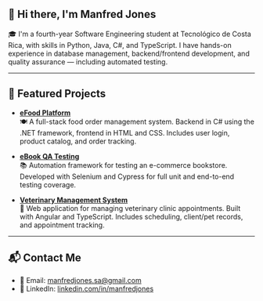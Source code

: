 ## 👋 Hi there, I'm Manfred Jones

🎓 I'm a fourth-year Software Engineering student at Tecnológico de Costa Rica, with skills in Python, Java, C#, and TypeScript. I have hands-on experience in database management, backend/frontend development, and quality assurance — including automated testing.

---

## 🌟 Featured Projects

- [**eFood Platform**](https://github.com/manfredjones/efood-2024)  
  🍽️ A full-stack food order management system. Backend in C# using the .NET framework, frontend in HTML and CSS. Includes user login, product catalog, and order tracking.

- [**eBook QA Testing**](https://github.com/AverageCastroEnjoyer/boihutqa)  
  📚 Automation framework for testing an e-commerce bookstore. Developed with Selenium and Cypress for full unit and end-to-end testing coverage.

- [**Veterinary Management System**](https://github.com/RojasAG/proyecto_ing)  
  🐾 Web application for managing veterinary clinic appointments. Built with Angular and TypeScript. Includes scheduling, client/pet records, and appointment tracking.

---

## 📬 Contact Me

- 📧 Email: [manfredjones.sa@gmail.com](mailto:manfredjones.sa@gmail.com)  
- 🔗 LinkedIn: [linkedin.com/in/manfredjones](https://www.linkedin.com/in/manfredjones/)
